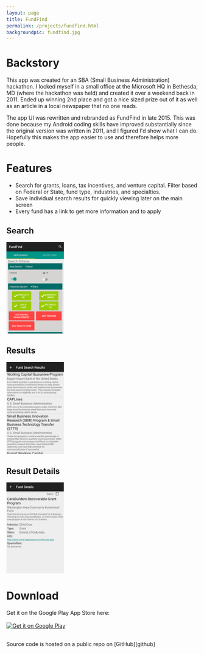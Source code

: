 ```yaml
---
layout: page
title: FundFind
permalink: /projects/fundfind.html
backgroundpic: fundfind.jpg
---
```


# Backstory
This app was created for an SBA (Small Business Administration) hackathon.  I locked myself in a small office at the Microsoft HQ in Bethesda, MD (where the hackathon was held) and created it over a weekend back in 2011.  Ended up winning 2nd place and got a nice sized prize out of it as well as an article in a local newspaper that no one reads.  

The app UI was rewritten and rebranded as FundFind in late 2015.  This was done because my Android coding skills have improved substantially since the original version was written in 2011, and I figured I'd show what I can do.  Hopefully this makes the app easier to use and therefore helps more people.

# Features
* Search for grants, loans, tax incentives, and venture capital.  Filter based on Federal or State, fund type, industries, and specialties.
* Save individual search results for quickly viewing later on the main screen
* Every fund has a link to get more information and to apply

## Search
<img src="/img/fundfind/main_search.png" alt="search" style="max-width:30%; height:auto;"/>

<br>

## Results
<img src="/img/fundfind/search_results.png" alt="results" style="max-width:30%; height:auto;"/>

<br>

## Result Details
<img src="/img/fundfind/fund_details.png" alt="details" style="max-width:30%; height:auto;"/>

# Download

Get it on the Google Play App Store here:
<br>
<br>
<a href="https://play.google.com/store/apps/details?id=app.sbaloan">
  <img alt="Get it on Google Play"
       src="https://developer.android.com/images/brand/en_generic_rgb_wo_45.png" />
</a>

<br>
Source code is hosted on a public repo on [GitHub][github]

[github]:     https://github.com/rdanielmurphy/FundFind